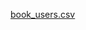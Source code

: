 [book_users.csv](https://github.com/DivyanshGanotra123456/Book-Rating-Website/files/15134037/book_users.csv)
